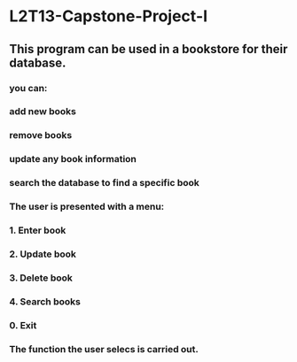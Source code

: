 # L2T13-Capstone-Project-I

## This program can be used in a bookstore for their database.

### you can:
###  add new books
###  remove books
###  update any book information
###  search the database to find a specific book

### The user is presented with a menu:
### 1. Enter book
### 2. Update book
### 3. Delete book
### 4. Search books
### 0. Exit

### The function the user selecs is carried out.
